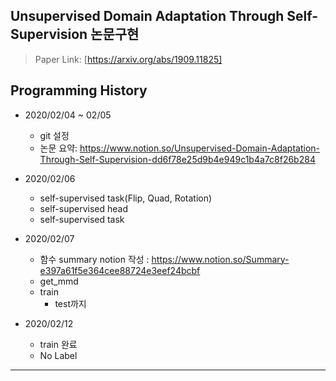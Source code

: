 ## Unsupervised Domain Adaptation Through Self-Supervision 논문구현

    
> Paper Link: [https://arxiv.org/abs/1909.11825]

## Programming History
* 2020/02/04 ~ 02/05
    * git 설정
    * 논문 요약: https://www.notion.so/Unsupervised-Domain-Adaptation-Through-Self-Supervision-dd6f78e25d9b4e949c1b4a7c8f26b284

* 2020/02/06
    * self-supervised task(Flip, Quad, Rotation) 
    * self-supervised head
    * self-supervised task
    
* 2020/02/07
    * 함수 summary notion 작성 : https://www.notion.so/Summary-e397a61f5e364cee88724e3eef24bcbf
    * get_mmd
    * train
        * test까지

* 2020/02/12
    * train 완료
    * No Label
    
<hr/>


<br>
